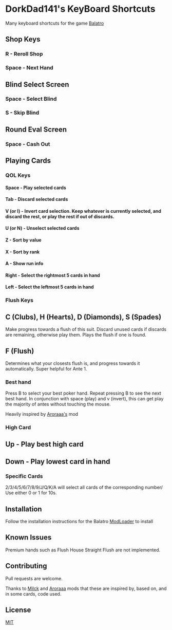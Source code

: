 # DorkDad141's KeyBoard Shortcuts
Many keyboard shortcuts for the game  [Balatro](https://store.steampowered.com/app/2379780/Balatro/)

## Shop Keys

### R - Reroll Shop

### Space - Next Hand

## Blind Select Screen

### Space - Select Blind

### S - Skip Blind

## Round Eval Screen

### Space - Cash Out

## Playing Cards

### QOL Keys

#### Space - Play selected cards

#### Tab - Discard selected cards

#### V (or I) - Invert card selection.  Keep whatever is currently selected, and discard the rest, or play the rest if out of discards.

#### U (or N) - Unselect selected cards

#### Z - Sort by value

#### X - Sort by rank

#### A - Show run info

#### Right - Select the rightmost 5 cards in hand

#### Left - Select the leftmost 5 cards in hand

### Flush Keys

## C (Clubs), H (Hearts), D (Diamonds), S (Spades)

Make progress towards a flush of this suit.  Discard unused cards if discards are remaining, otherwise play them.
Plays the flush if one is found.

## F (Flush)

Determines what your closests flush is, and progress towards it automatically.  Super helpful for Ante 1.

### Best hand

Press B to select your best poker hand.  Repeat pressing B to see the next best hand.
In conjunction with space (play) and v (invert), this can get play the majority of antes without touching the mouse.

Heavily inspired by [Aroraaa's](https://github.com/Agoraaa/FlushHotkeys) mod 

### High Card

## Up - Play best high card

## Down - Play lowest card in hand

### Specific Cards

2/3/4/5/6/7/8/9/J/Q/K/A will select all cards of the corresponding number/
Use either 0 or 1 for 10s.

## Installation

Follow the installation instructions for the Balatro [ModLoader](https://github.com/Steamopollys/Steamodded/tree/0.6.0) to install

## Known Issues

Premium hands such as Flush House Straight Flush are not implemented.

## Contributing

Pull requests are welcome.

Thanks to [Milck](https://github.com/Mi1cK/Milcks-QOL?tab=readme-ov-file) and [Aroraaa](https://github.com/Agoraaa/FlushHotkeys) mods that
these are inspired by, based on, and in some cards, code used.

## License

[MIT](https://choosealicense.com/licenses/mit/)

